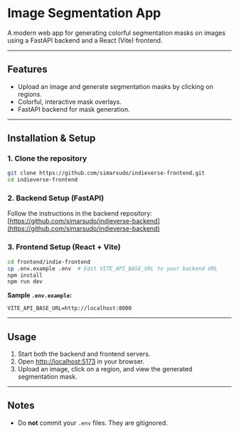 # Image Segmentation App

A modern web app for generating colorful segmentation masks on images using a FastAPI backend and a React (Vite) frontend.

---

## Features

- Upload an image and generate segmentation masks by clicking on regions.
- Colorful, interactive mask overlays.
- FastAPI backend for mask generation.

---

## Installation & Setup

### 1. Clone the repository

```sh
git clone https://github.com/simarsudo/indieverse-frontend.git
cd indieverse-frontend
```

### 2. Backend Setup (FastAPI)

Follow the instructions in the backend repository:  
[https://github.com/simarsudo/indieverse-backend](https://github.com/simarsudo/indieverse-backend)

### 3. Frontend Setup (React + Vite)

```sh
cd frontend/indie-frontend
cp .env.example .env  # Edit VITE_API_BASE_URL to your backend URL
npm install
npm run dev
```

**Sample `.env.example`:**
```
VITE_API_BASE_URL=http://localhost:8000
```

---

## Usage

1. Start both the backend and frontend servers.
2. Open [http://localhost:5173](http://localhost:5173) in your browser.
3. Upload an image, click on a region, and view the generated segmentation mask.

---

## Notes

- Do **not** commit your `.env` files. They are gitignored.
